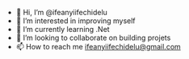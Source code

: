 - 👋 Hi, I’m @ifeanyiifechidelu
- 👀 I’m interested in improving myself
- 🌱 I’m currently learning .Net
- 💞️ I’m looking to collaborate on building projets
- 📫 How to reach me ifeanyiifechidelu@gmail.com

<!---
ifeanyiifechidelu/ifeanyiifechidelu is a ✨ special ✨ repository because its `README.md` (this file) appears on your GitHub profile.
You can click the Preview link to take a look at your changes.
--->
